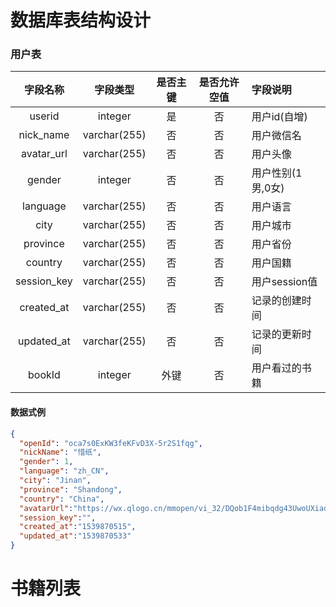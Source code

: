 # 数据库表结构设计

### 用户表

|字段名称|字段类型|是否主键|是否允许空值|字段说明|
|:------:|:------:|:------:|:------:|:------|
|userid|integer|是|否|用户id(自增)|
|nick_name|varchar(255)|否|否|用户微信名|
|avatar_url|varchar(255)|否|否|用户头像|
|gender|integer|否|否|用户性别(1男,0女)|
|language|varchar(255)|否|否|用户语言|
|city|varchar(255)|否|否|用户城市|
|province|varchar(255)|否|否|用户省份|
|country|varchar(255)|否|否|用户国籍|
|session_key|varchar(255)|否|否|用户session值|
|created_at|varchar(255)|否|否|记录的创建时间|
|updated_at|varchar(255)|否|否|记录的更新时间|
|bookId|integer|外键|否|用户看过的书籍



#### 数据式例
```json
{
  "openId": "oca7s0ExKW3feKFvD3X-5r2S1fqg",
  "nickName": "惜纸",
  "gender": 1,
  "language": "zh_CN",
  "city": "Jinan",
  "province": "Shandong",
  "country": "China",
  "avatarUrl":"https://wx.qlogo.cn/mmopen/vi_32/DQob1F4mibqdg43UwoUXiadjdL392zibT4LFCeTUcjo04vtJz8UHIp7aMzViaSuo3xcdblRSuh2nJxYGYCZeH214cg/132",
  "session_key":"",
  "created_at":"1539870515",
  "updated_at":"1539870533"
}
```

# 书籍列表

